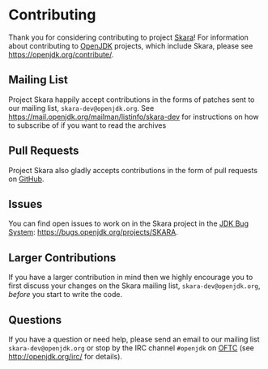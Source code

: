 # Contributing

Thank you for considering contributing to project
[Skara](https://openjdk.org/projects/skara)! For information about
contributing to [OpenJDK](https://openjdk.org/) projects, which include
Skara, please see <https://openjdk.org/contribute/>.

## Mailing List

Project Skara happily accept contributions in the forms of patches sent to
our mailing list, `skara-dev@openjdk.org`. See
<https://mail.openjdk.org/mailman/listinfo/skara-dev> for instructions
on how to subscribe of if you want to read the archives

## Pull Requests

Project Skara also gladly accepts contributions in the form of pull requests
on [GitHub](https://github.com/openjdk/skara/pulls/).

## Issues

You can find open issues to work on in the Skara project in the
[JDK Bug System](https://bugs.openjdk.org/):
<https://bugs.openjdk.org/projects/SKARA>.

## Larger Contributions

If you have a larger contribution in mind then we highly encourage you to first
discuss your changes on the Skara mailing list, `skara-dev@openjdk.org`,
_before_ you start to write the code.

## Questions

If you have a question or need help, please send an email to our mailing list
`skara-dev@openjdk.org` or stop by the IRC channel `#openjdk` on
[OFTC](https://www.oftc.net/) (see <http://openjdk.org/irc/> for details).
